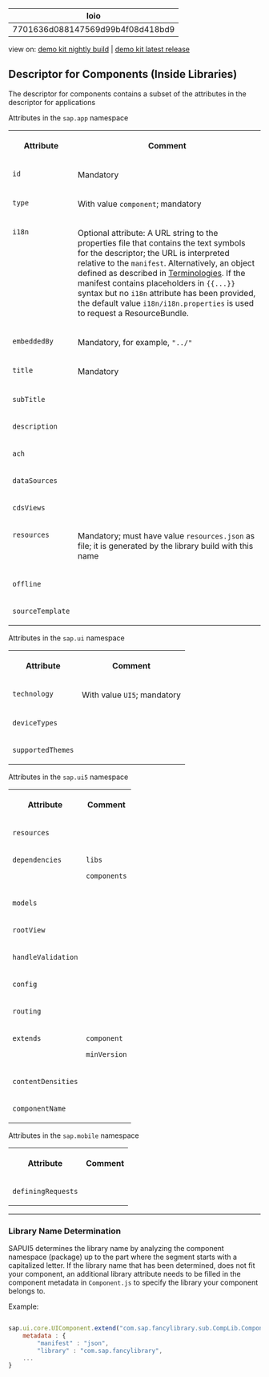 <!-- loio7701636d088147569d99b4f08d418bd9 -->

| loio |
| -----|
| 7701636d088147569d99b4f08d418bd9 |

<div id="loio">

view on: [demo kit nightly build](https://openui5nightly.hana.ondemand.com/topic/7701636d088147569d99b4f08d418bd9) | [demo kit latest release](https://sdk.openui5.org/topic/7701636d088147569d99b4f08d418bd9)</div>

## Descriptor for Components \(Inside Libraries\)

The descriptor for components contains a subset of the attributes in the descriptor for applications

<a name="loio7701636d088147569d99b4f08d418bd9__table_rpm_xjz_45"/>Attributes in the `sap.app` namespace


<table>
<tr>
<th valign="top">

Attribute



</th>
<th valign="top">

Comment



</th>
</tr>
<tr>
<td valign="top">

 `id` 



</td>
<td valign="top">

Mandatory



</td>
</tr>
<tr>
<td valign="top">

 `type` 



</td>
<td valign="top">

With value `component`; mandatory



</td>
</tr>
<tr>
<td valign="top">

 `i18n` 



</td>
<td valign="top">

Optional attribute: A URL string to the properties file that contains the text symbols for the descriptor; the URL is interpreted relative to the `manifest`. Alternatively, an object defined as described in [Terminologies](Terminologies_eba8d25.md). If the manifest contains placeholders in `{{...}}` syntax but no `i18n` attribute has been provided, the default value `i18n/i18n.properties` is used to request a ResourceBundle.



</td>
</tr>
<tr>
<td valign="top">

 `embeddedBy` 



</td>
<td valign="top">

Mandatory, for example, `"../"` 



</td>
</tr>
<tr>
<td valign="top">

 `title` 



</td>
<td valign="top">

Mandatory



</td>
</tr>
<tr>
<td valign="top">

 `subTitle` 



</td>
<td valign="top">



</td>
</tr>
<tr>
<td valign="top">

 `description` 



</td>
<td valign="top">



</td>
</tr>
<tr>
<td valign="top">

 `ach` 



</td>
<td valign="top">



</td>
</tr>
<tr>
<td valign="top">

 `dataSources` 



</td>
<td valign="top">



</td>
</tr>
<tr>
<td valign="top">

 `cdsViews` 



</td>
<td valign="top">



</td>
</tr>
<tr>
<td valign="top">

 `resources` 



</td>
<td valign="top">

Mandatory; must have value `resources.json` as file; it is generated by the library build with this name



</td>
</tr>
<tr>
<td valign="top">

 `offline` 



</td>
<td valign="top">



</td>
</tr>
<tr>
<td valign="top">

 `sourceTemplate` 



</td>
<td valign="top">



</td>
</tr>
</table>

<a name="loio7701636d088147569d99b4f08d418bd9__table_sry_dlz_45"/>Attributes in the `sap.ui` namespace


<table>
<tr>
<th valign="top">

Attribute



</th>
<th valign="top">

Comment



</th>
</tr>
<tr>
<td valign="top">

 `technology` 



</td>
<td valign="top">

With value `UI5`; mandatory



</td>
</tr>
<tr>
<td valign="top">

 `deviceTypes` 



</td>
<td valign="top">



</td>
</tr>
<tr>
<td valign="top">

 `supportedThemes` 



</td>
<td valign="top">



</td>
</tr>
</table>

<a name="loio7701636d088147569d99b4f08d418bd9__table_ydc_bmz_45"/>Attributes in the `sap.ui5` namespace


<table>
<tr>
<th valign="top">

Attribute



</th>
<th valign="top">

Comment



</th>
</tr>
<tr>
<td valign="top">

 `resources` 



</td>
<td valign="top">



</td>
</tr>
<tr>
<td valign="top">

 `dependencies` 



</td>
<td valign="top">

`libs`

`components`



</td>
</tr>
<tr>
<td valign="top">

 `models` 



</td>
<td valign="top">



</td>
</tr>
<tr>
<td valign="top">

 `rootView` 



</td>
<td valign="top">



</td>
</tr>
<tr>
<td valign="top">

 `handleValidation` 



</td>
<td valign="top">



</td>
</tr>
<tr>
<td valign="top">

 `config` 



</td>
<td valign="top">



</td>
</tr>
<tr>
<td valign="top">

 `routing` 



</td>
<td valign="top">



</td>
</tr>
<tr>
<td valign="top">

 `extends` 



</td>
<td valign="top">

`component`

`minVersion`



</td>
</tr>
<tr>
<td valign="top">

 `contentDensities` 



</td>
<td valign="top">



</td>
</tr>
<tr>
<td valign="top">

 `componentName` 



</td>
<td valign="top">



</td>
</tr>
</table>

<a name="loio7701636d088147569d99b4f08d418bd9__table_o1x_lmz_45"/>Attributes in the `sap.mobile` namespace


<table>
<tr>
<th valign="top">

Attribute



</th>
<th valign="top">

Comment



</th>
</tr>
<tr>
<td valign="top">

 `definingRequests` 



</td>
<td valign="top">



</td>
</tr>
</table>

***

### Library Name Determination

SAPUI5 determines the library name by analyzing the component namespace \(package\) up to the part where the segment starts with a capitalized letter. If the library name that has been determined, does not fit your component, an additional library attribute needs to be filled in the component metadata in `Component.js` to specify the library your component belongs to.

Example:

```js

sap.ui.core.UIComponent.extend("com.sap.fancylibrary.sub.CompLib.Component", {
    metadata : {
        "manifest" : "json",
        "library" : "com.sap.fancylibrary",
    ...
}
```

